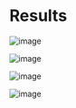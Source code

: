 # Results

![image](https://user-images.githubusercontent.com/84629235/143899491-30ef93f0-7086-4b40-89c2-c660245c63c7.png)

![image](https://user-images.githubusercontent.com/84629235/143899628-05d924a9-8f43-458b-bb6d-d726f4c837f7.png)

![image](https://user-images.githubusercontent.com/84629235/143902888-3f27a39a-5355-4cb6-80e3-9d54e512305c.png)

![image](https://user-images.githubusercontent.com/84629235/143902959-099b0154-fd0c-4c4c-bfe0-1a2a5093bb5a.png)

